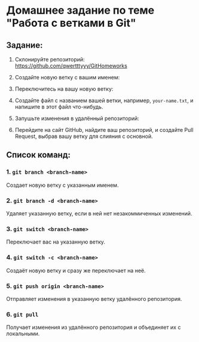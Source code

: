 
# Домашнее задание по теме "Работа с ветками в Git"

## Задание:

1. Склонируйте репозиторий: https://github.com/qwertttyyy/GitHomeworks

2. Создайте новую ветку с вашим именем:

3. Переключитесь на вашу новую ветку:

4. Создайте файл с названием вашей ветки, например, `your-name.txt`, и напишите в этот файл что-нибудь.

7. Запушьте изменения в удалённый репозиторий:

8. Перейдите на сайт GitHub, найдите ваш репозиторий, и создайте Pull Request, выбрав вашу ветку для слияния с основной.

## Список команд:

### 1. `git branch <branch-name>`
Создает новую ветку с указанным именем.

### 2. `git branch -d <branch-name>`
Удаляет указанную ветку, если в ней нет незакоммиченных изменений.

### 3. `git switch <branch-name>`
Переключает вас на указанную ветку.

### 4. `git switch -c <branch-name>`
Создаёт новую ветку и сразу же переключает на неё.

### 5. `git push origin <branch-name>`
Отправляет изменения в указанную ветку удалённого репозитория.

### 6. `git pull`
Получает изменения из удалённого репозитория и объединяет их с локальными.

